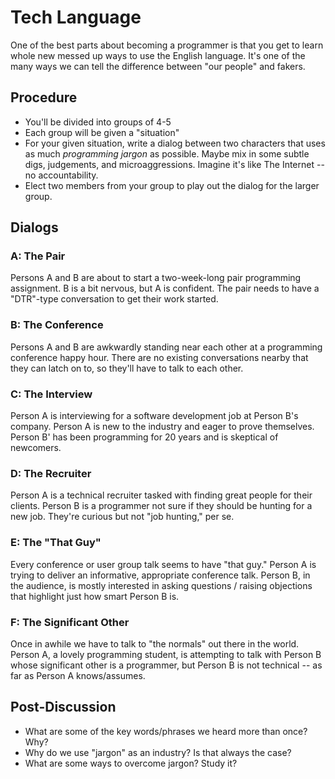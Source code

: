# Tech Language

One of the best parts about becoming a programmer is that you get to learn
whole new messed up ways to use the English language. It's one of the many
ways we can tell the difference between "our people" and fakers.

## Procedure

* You'll be divided into groups of 4-5
* Each group will be given a "situation"
* For your given situation, write a dialog between two characters that uses
as much *programming jargon* as possible. Maybe mix in some subtle digs,
judgements, and microaggressions. Imagine it's like The Internet -- no accountability.
* Elect two members from your group to play out the dialog for the larger group.

## Dialogs

### A: The Pair

Persons A and B are about to start a two-week-long pair programming assignment.
B is a bit nervous, but A is confident. The pair needs to have a "DTR"-type
conversation to get their work started.

### B: The Conference

Persons A and B are awkwardly standing near each other at a programming conference
happy hour. There are no existing conversations nearby that they can latch on to,
so they'll have to talk to each other.

### C: The Interview

Person A is interviewing for a software development job at Person B's company.
Person A is new to the industry and eager to prove themselves. Person B' has been
programming for 20 years and is skeptical of newcomers.

### D: The Recruiter

Person A is a technical recruiter tasked with finding great people for their
clients. Person B is a programmer not sure if they should be hunting for a new
job. They're curious but not "job hunting," per se.

### E: The "That Guy"

Every conference or user group talk seems to have "that guy." Person A is trying
to deliver an informative, appropriate conference talk. Person B, in the audience,
is mostly interested in asking questions / raising objections that highlight
just how smart Person B is.

### F: The Significant Other

Once in awhile we have to talk to "the normals" out there in the world. Person A,
a lovely programming student, is attempting to talk with Person B whose
significant other is a programmer, but Person B is not technical -- as far as
Person A knows/assumes.

## Post-Discussion

* What are some of the key words/phrases we heard more than once? Why?
* Why do we use "jargon" as an industry? Is that always the case?
* What are some ways to overcome jargon? Study it?
